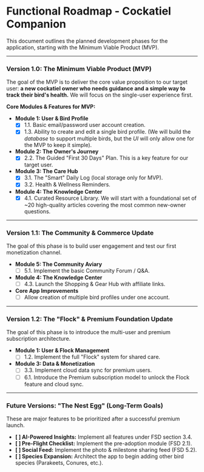 # Functional Roadmap - Cockatiel Companion

This document outlines the planned development phases for the application, starting with the Minimum Viable Product (MVP).

---

### **Version 1.0: The Minimum Viable Product (MVP)**

The goal of the MVP is to deliver the core value proposition to our target user: **a new cockatiel owner who needs guidance and a simple way to track their bird's health.** We will focus on the single-user experience first.

**Core Modules & Features for MVP:**

*   **Module 1: User & Bird Profile**
    *   [x] 1.1. Basic email/password user account creation.
    *   [x] 1.3. Ability to create and edit a single bird profile. (We will build the *database* to support multiple birds, but the *UI* will only allow one for the MVP to keep it simple).

*   **Module 2: The Owner's Journey**
    *   [x] 2.2. The Guided "First 30 Days" Plan. This is a key feature for our target user.

*   **Module 3: The Care Hub**
    *   [x] 3.1. The "Smart" Daily Log (local storage only for MVP).
    *   [x] 3.2. Health & Wellness Reminders.

*   **Module 4: The Knowledge Center**
    *   [x] 4.1. Curated Resource Library. We will start with a foundational set of ~20 high-quality articles covering the most common new-owner questions.

---

### **Version 1.1: The Community & Commerce Update**

The goal of this phase is to build user engagement and test our first monetization channel.

*   **Module 5: The Community Aviary**
    *   [ ] 5.1. Implement the basic Community Forum / Q&A.

*   **Module 4: The Knowledge Center**
    *   [ ] 4.3. Launch the Shopping & Gear Hub with affiliate links.

*   **Core App Improvements**
    *   [ ] Allow creation of multiple bird profiles under one account.

---

### **Version 1.2: The "Flock" & Premium Foundation Update**

The goal of this phase is to introduce the multi-user and premium subscription architecture.

*   **Module 1: User & Flock Management**
    *   [ ] 1.2. Implement the full "Flock" system for shared care.

*   **Module 3: Data & Monetization**
    *   [ ] 3.3. Implement cloud data sync for premium users.
    *   [ ] 6.1. Introduce the Premium subscription model to unlock the Flock feature and cloud sync.

---

### **Future Versions: "The Nest Egg" (Long-Term Goals)**

These are major features to be prioritized after a successful premium launch.

*   **[ ] AI-Powered Insights:** Implement all features under FSD section 3.4.
*   **[ ] Pre-Flight Checklist:** Implement the pre-adoption module (FSD 2.1).
*   **[ ] Social Feed:** Implement the photo & milestone sharing feed (FSD 5.2).
*   **[ ] Species Expansion:** Architect the app to begin adding other bird species (Parakeets, Conures, etc.).